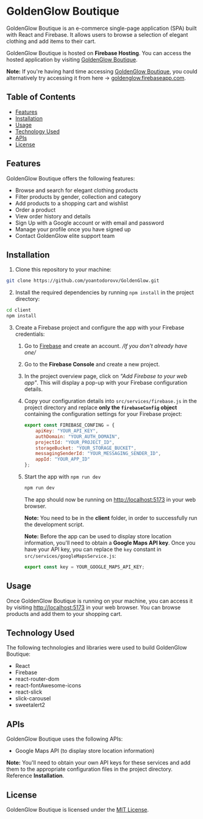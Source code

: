 # GoldenGlow Boutique

GoldenGlow Boutique is an e-commerce single-page application (SPA) built with React and Firebase. It allows users to browse a selection of elegant clothing and add items to their cart.

GoldenGlow Boutique is hosted on **Firebase Hosting**. You can access the hosted application by visiting [GoldenGlow Boutique](https://goldenglow.web.app/).

**Note:** If you're having hard time accessing [GoldenGlow Boutique](https://goldenglow.web.app/), you could alternatively try accessing it from here -> [goldenglow.firebaseapp.com](https://goldenglow.firebaseapp.com).

## Table of Contents
- [Features](https://github.com/yoantodorovv/GoldenGlow#features)
- [Installation](https://github.com/yoantodorovv/GoldenGlow#installation)
- [Usage](https://github.com/yoantodorovv/GoldenGlow#usage)
- [Technology Used](https://github.com/yoantodorovv/GoldenGlow#technology-used)
- [APIs](https://github.com/yoantodorovv/GoldenGlow#apis)
- [License](https://github.com/yoantodorovv/GoldenGlow#license)

## Features
GoldenGlow Boutique offers the following features:

- Browse and search for elegant clothing products
- Filter products by gender, collection and category
- Add products to a shopping cart and wishlist
- Order a product
- View order history and details
- Sign Up with a Google account or with email and password
- Manage your profile once you have signed up
- Contact GoldenGlow elite support team

## Installation
1. Clone this repository to your machine:

```bash
git clone https://github.com/yoantodorovv/GoldenGlow.git
```

2. Install the required dependencies by running `npm install` in the project directory:

```bash
cd client
npm install
```

3. Create a Firebase project and configure the app with your Firebase credentials:
   1. Go to [Firebase](https://firebase.google.com/) and create an account. */If you don't already have one/*
   2. Go to the **Firebase Console** and create a new project.
   3. In the project overview page, click on *"Add Firebase to your web app"*. This will display a pop-up with your Firebase configuration details.
   4. Copy your configuration details into `src/services/firebase.js` in the project directory and replace **only the `firebaseConfig` object** containing the configuration settings for your Firebase project:

       ```javascript
       export const FIREBASE_CONFING = {
           apiKey: "YOUR_API_KEY",
           authDomain: "YOUR_AUTH_DOMAIN",
           projectId: "YOUR_PROJECT_ID",
           storageBucket: "YOUR_STORAGE_BUCKET",
           messagingSenderId: "YOUR_MESSAGING_SENDER_ID",
           appId: "YOUR_APP_ID"
       };
       ```
    5. Start the app with `npm run dev`
       ```bash
       npm run dev
       ```
       The app should now be running on [http://localhost:5173](http://localhost:5173) in your web browser.

       **Note:** You need to be in the **client** folder, in order to successfully run the development script.

       **Note:** Before the app can be used to display store location information, you'll need to obtain a **Google Maps API key**. Once you have your API key, you can replace the `key` constant in `src/services/googleMapsService.js`:

       ```javascript
       export const key = YOUR_GOOGLE_MAPS_API_KEY;
       ```

## Usage

Once GoldenGlow Boutique is running on your machine, you can access it by visiting [http://localhost:5173](http://localhost:5173) in your web browser. You can browse products and add them to your shopping cart.

## Technology Used
The following technologies and libraries were used to build GoldenGlow Boutique:
- React
- Firebase
- react-router-dom
- react-fontAwesome-icons
- react-slick
- slick-carousel
- sweetalert2

## APIs
GoldenGlow Boutique uses the following APIs:
- Google Maps API (to display store location information)

**Note:** You'll need to obtain your own API keys for these services and add them to the appropriate configuration files in the project directory. Reference **Installation**.

## License

GoldenGlow Boutique is licensed under the [MIT License](https://choosealicense.com/licenses/mit/).
